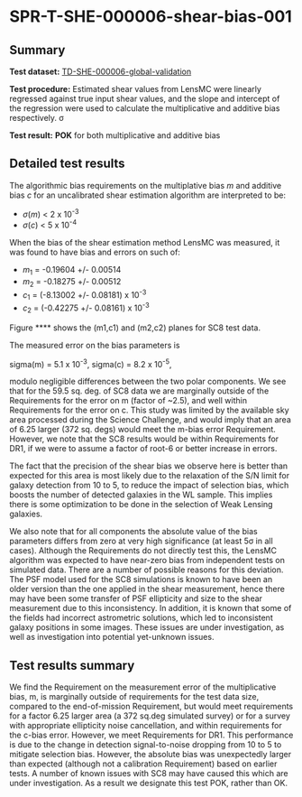 # SPR-T-SHE-000006-shear-bias-001

## Summary

**Test dataset:** [TD-SHE-000006-global-validation](TD-SHE-000006-global-validation.html)

**Test procedure:** Estimated shear values from LensMC were linearly regressed against true input shear values, and the slope and intercept of the regression were used to calculate the multiplicative and additive bias respectively. &sigma;

**Test result:** **POK** for both multiplicative and additive bias

## Detailed test results

The algorithmic bias requirements on the multiplative bias *m* and additive bias *c* for an uncalibrated shear estimation algorithm are interpreted to be:

* *&sigma;*(*m*) < 2 x 10<sup>-3</sup>
* *&sigma;*(*c*) < 5 x 10<sup>-4</sup>

When the bias of the shear estimation method LensMC was measured, it was found to have bias and errors on such of:

* *m*<sub>1</sub> = -0.19604 +/- 0.00514
* *m*<sub>2</sub> = -0.18275 +/- 0.00512
* *c*<sub>1</sub> = (-8.13002 +/- 0.08181) x 10<sup>-3</sup>
* *c*<sub>2</sub> = (-0.42275 +/- 0.08161) x 10<sup>-3</sup>

Figure **** shows the (m1,c1) and (m2,c2) planes for SC8 test data.

The measured error on the bias parameters is 

sigma(m) = 5.1 x 10<sup>-3</sup>,
sigma(c) = 8.2 x 10<sup>-5</sup>,

modulo negligible differences between the two polar components. We see that for the 59.5 sq. deg. of SC8 data we are marginally outside of the Requirements for the error on m (factor of ~2.5), and well within Requirements for the error on c. This study was limited by the available sky area processed during the Science Challenge, and would imply that an area of 6.25 larger (372 sq. degs) would meet the m-bias error Requirement.  However, we note that the SC8 results would be within Requirements for DR1, if we were to assume a factor of root-6 or better increase in errors. 

The fact that the precision of the shear bias we observe here is better than expected for this area is most likely due to the relaxation of the S/N limit for galaxy detection from 10 to 5, to reduce the impact of selection bias, which boosts the number of detected galaxies in the WL sample. This implies there is some optimization to be done in the selection of Weak Lensing galaxies.

We also note that for all components the absolute value of the bias parameters differs from zero at very high significance (at least 5σ in all cases). Although the Requirements do not directly test this, the LensMC algorithm was expected to have near-zero bias from independent tests on simulated data. There are a number of possible reasons for this deviation. The PSF model used for the SC8 simulations is known to have been an older version than the one applied in the shear measurement, hence there may have been some transfer of PSF ellipticity and size to the shear measurement due to this inconsistency. In addition, it is known that some of the fields had incorrect astrometric solutions, which led to inconsistent galaxy positions in some images. These issues are under investigation, as well as investigation into potential yet-unknown issues.

## Test results summary

We find the Requirement on the measurement error of the multiplicative bias, m, is marginally outside of requirements for the test data size, compared to the end-of-mission Requirement, but would meet requirements for a factor 6.25 larger area (a 372 sq.deg simulated survey) or for a survey with appropriate ellipticity noise cancellation, and within requirements for the c-bias error. However, we meet Requirements for DR1. This performance is due to the change in detection signal-to-noise dropping from 10 to 5 to mitigate selection bias. However, the absolute bias was unexpectedly larger than expected (although not a calibration Requirement) based on earlier tests. A number of known issues with SC8 may have caused this which are under investigation. As a result we designate this test POK, rather than OK.

